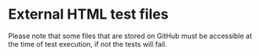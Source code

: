 # External HTML test files

Please note that some files that are stored on GitHub must be accessible at the time of test execution, if not the tests will fail. 